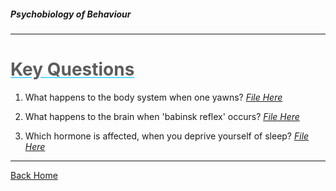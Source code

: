 ##### Psychobiology of Behaviour

- - -

# <span style="color: #5d5d5d; text-decoration: underline; text-decoration-color: #61dafb;">Key Questions</span>

1. What happens to the body system when one yawns? _[File Here](./one.md)_

2. What happens to the brain when 'babinsk reflex' occurs? _[File Here](./two.md)_

3. Which hormone is affected, when you deprive yourself of sleep? _[File Here](./three.md)_

- - -
[Back Home](../README.md)